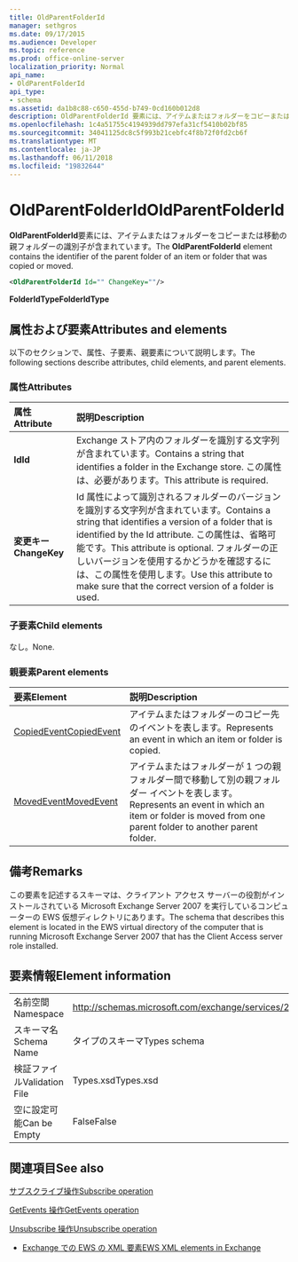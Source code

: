 ```yaml
---
title: OldParentFolderId
manager: sethgros
ms.date: 09/17/2015
ms.audience: Developer
ms.topic: reference
ms.prod: office-online-server
localization_priority: Normal
api_name:
- OldParentFolderId
api_type:
- schema
ms.assetid: da1b8c88-c650-455d-b749-0cd160b012d8
description: OldParentFolderId 要素には、アイテムまたはフォルダーをコピーまたは移動の親フォルダーの識別子が含まれています。
ms.openlocfilehash: 1c4a51755c4194939dd797efa31cf5410b02bf85
ms.sourcegitcommit: 34041125dc8c5f993b21cebfc4f8b72f0fd2cb6f
ms.translationtype: MT
ms.contentlocale: ja-JP
ms.lasthandoff: 06/11/2018
ms.locfileid: "19832644"
---
```

# <a name="oldparentfolderid"></a><span data-ttu-id="c106d-103">OldParentFolderId</span><span class="sxs-lookup"><span data-stu-id="c106d-103">OldParentFolderId</span></span>

<span data-ttu-id="c106d-104">**OldParentFolderId**要素には、アイテムまたはフォルダーをコピーまたは移動の親フォルダーの識別子が含まれています。</span><span class="sxs-lookup"><span data-stu-id="c106d-104">The **OldParentFolderId** element contains the identifier of the parent folder of an item or folder that was copied or moved.</span></span> 
  
```xml
<OldParentFolderId Id="" ChangeKey=""/>
```

 <span data-ttu-id="c106d-105">**FolderIdType**</span><span class="sxs-lookup"><span data-stu-id="c106d-105">**FolderIdType**</span></span>
## <a name="attributes-and-elements"></a><span data-ttu-id="c106d-106">属性および要素</span><span class="sxs-lookup"><span data-stu-id="c106d-106">Attributes and elements</span></span>

<span data-ttu-id="c106d-107">以下のセクションで、属性、子要素、親要素について説明します。</span><span class="sxs-lookup"><span data-stu-id="c106d-107">The following sections describe attributes, child elements, and parent elements.</span></span>
  
### <a name="attributes"></a><span data-ttu-id="c106d-108">属性</span><span class="sxs-lookup"><span data-stu-id="c106d-108">Attributes</span></span>

|<span data-ttu-id="c106d-109">**属性**</span><span class="sxs-lookup"><span data-stu-id="c106d-109">**Attribute**</span></span>|<span data-ttu-id="c106d-110">**説明**</span><span class="sxs-lookup"><span data-stu-id="c106d-110">**Description**</span></span>|
|:-----|:-----|
|<span data-ttu-id="c106d-111">**Id**</span><span class="sxs-lookup"><span data-stu-id="c106d-111">**Id**</span></span> <br/> |<span data-ttu-id="c106d-112">Exchange ストア内のフォルダーを識別する文字列が含まれています。</span><span class="sxs-lookup"><span data-stu-id="c106d-112">Contains a string that identifies a folder in the Exchange store.</span></span> <span data-ttu-id="c106d-113">この属性は、必要があります。</span><span class="sxs-lookup"><span data-stu-id="c106d-113">This attribute is required.</span></span>  <br/> |
|<span data-ttu-id="c106d-114">**変更キー**</span><span class="sxs-lookup"><span data-stu-id="c106d-114">**ChangeKey**</span></span> <br/> |<span data-ttu-id="c106d-115">Id 属性によって識別されるフォルダーのバージョンを識別する文字列が含まれています。</span><span class="sxs-lookup"><span data-stu-id="c106d-115">Contains a string that identifies a version of a folder that is identified by the Id attribute.</span></span> <span data-ttu-id="c106d-116">この属性は、省略可能です。</span><span class="sxs-lookup"><span data-stu-id="c106d-116">This attribute is optional.</span></span> <span data-ttu-id="c106d-117">フォルダーの正しいバージョンを使用するかどうかを確認するには、この属性を使用します。</span><span class="sxs-lookup"><span data-stu-id="c106d-117">Use this attribute to make sure that the correct version of a folder is used.</span></span>  <br/> |
   
### <a name="child-elements"></a><span data-ttu-id="c106d-118">子要素</span><span class="sxs-lookup"><span data-stu-id="c106d-118">Child elements</span></span>

<span data-ttu-id="c106d-119">なし。</span><span class="sxs-lookup"><span data-stu-id="c106d-119">None.</span></span>
  
### <a name="parent-elements"></a><span data-ttu-id="c106d-120">親要素</span><span class="sxs-lookup"><span data-stu-id="c106d-120">Parent elements</span></span>

|<span data-ttu-id="c106d-121">**要素**</span><span class="sxs-lookup"><span data-stu-id="c106d-121">**Element**</span></span>|<span data-ttu-id="c106d-122">**説明**</span><span class="sxs-lookup"><span data-stu-id="c106d-122">**Description**</span></span>|
|:-----|:-----|
|[<span data-ttu-id="c106d-123">CopiedEvent</span><span class="sxs-lookup"><span data-stu-id="c106d-123">CopiedEvent</span></span>](copiedevent.md) <br/> |<span data-ttu-id="c106d-124">アイテムまたはフォルダーのコピー先のイベントを表します。</span><span class="sxs-lookup"><span data-stu-id="c106d-124">Represents an event in which an item or folder is copied.</span></span>  <br/> |
|[<span data-ttu-id="c106d-125">MovedEvent</span><span class="sxs-lookup"><span data-stu-id="c106d-125">MovedEvent</span></span>](movedevent.md) <br/> |<span data-ttu-id="c106d-126">アイテムまたはフォルダーが 1 つの親フォルダー間で移動して別の親フォルダー イベントを表します。</span><span class="sxs-lookup"><span data-stu-id="c106d-126">Represents an event in which an item or folder is moved from one parent folder to another parent folder.</span></span>  <br/> |
   
## <a name="remarks"></a><span data-ttu-id="c106d-127">備考</span><span class="sxs-lookup"><span data-stu-id="c106d-127">Remarks</span></span>

<span data-ttu-id="c106d-128">この要素を記述するスキーマは、クライアント アクセス サーバーの役割がインストールされている Microsoft Exchange Server 2007 を実行しているコンピューターの EWS 仮想ディレクトリにあります。</span><span class="sxs-lookup"><span data-stu-id="c106d-128">The schema that describes this element is located in the EWS virtual directory of the computer that is running Microsoft Exchange Server 2007 that has the Client Access server role installed.</span></span>
  
## <a name="element-information"></a><span data-ttu-id="c106d-129">要素情報</span><span class="sxs-lookup"><span data-stu-id="c106d-129">Element information</span></span>

|||
|:-----|:-----|
|<span data-ttu-id="c106d-130">名前空間</span><span class="sxs-lookup"><span data-stu-id="c106d-130">Namespace</span></span>  <br/> |http://schemas.microsoft.com/exchange/services/2006/types  <br/> |
|<span data-ttu-id="c106d-131">スキーマ名</span><span class="sxs-lookup"><span data-stu-id="c106d-131">Schema Name</span></span>  <br/> |<span data-ttu-id="c106d-132">タイプのスキーマ</span><span class="sxs-lookup"><span data-stu-id="c106d-132">Types schema</span></span>  <br/> |
|<span data-ttu-id="c106d-133">検証ファイル</span><span class="sxs-lookup"><span data-stu-id="c106d-133">Validation File</span></span>  <br/> |<span data-ttu-id="c106d-134">Types.xsd</span><span class="sxs-lookup"><span data-stu-id="c106d-134">Types.xsd</span></span>  <br/> |
|<span data-ttu-id="c106d-135">空に設定可能</span><span class="sxs-lookup"><span data-stu-id="c106d-135">Can be Empty</span></span>  <br/> |<span data-ttu-id="c106d-136">False</span><span class="sxs-lookup"><span data-stu-id="c106d-136">False</span></span>  <br/> |
   
## <a name="see-also"></a><span data-ttu-id="c106d-137">関連項目</span><span class="sxs-lookup"><span data-stu-id="c106d-137">See also</span></span>



[<span data-ttu-id="c106d-138">サブスクライブ操作</span><span class="sxs-lookup"><span data-stu-id="c106d-138">Subscribe operation</span></span>](subscribe-operation.md)
  
[<span data-ttu-id="c106d-139">GetEvents 操作</span><span class="sxs-lookup"><span data-stu-id="c106d-139">GetEvents operation</span></span>](getevents-operation.md)
  
[<span data-ttu-id="c106d-140">Unsubscribe 操作</span><span class="sxs-lookup"><span data-stu-id="c106d-140">Unsubscribe operation</span></span>](unsubscribe-operation.md)


- [<span data-ttu-id="c106d-141">Exchange での EWS の XML 要素</span><span class="sxs-lookup"><span data-stu-id="c106d-141">EWS XML elements in Exchange</span></span>](ews-xml-elements-in-exchange.md)

